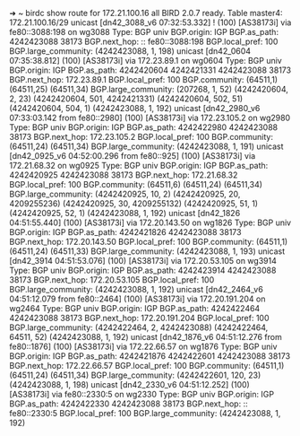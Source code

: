 ➜  ~ birdc show route for 172.21.100.16 all
BIRD 2.0.7 ready.
Table master4:
172.21.100.16/29     unicast [dn42_3088_v6 07:32:53.332] ! (100) [AS38173i]
	via fe80::3088:198 on wg3088
	Type: BGP univ
	BGP.origin: IGP
	BGP.as_path: 4242423088 38173
	BGP.next_hop: :: fe80::3088:198
	BGP.local_pref: 100
	BGP.large_community: (4242423088, 1, 198)
                     unicast [dn42_0604 07:35:38.812] (100) [AS38173i]
	via 172.23.89.1 on wg0604
	Type: BGP univ
	BGP.origin: IGP
	BGP.as_path: 4242420604 4242421331 4242423088 38173
	BGP.next_hop: 172.23.89.1
	BGP.local_pref: 100
	BGP.community: (64511,1) (64511,25) (64511,34)
	BGP.large_community: (207268, 1, 52) (4242420604, 2, 23) (4242420604, 501, 4242421331) (4242420604, 502, 51) (4242420604, 504, 1) (4242423088, 1, 192)
                     unicast [dn42_2980_v6 07:33:03.142 from fe80::2980] (100) [AS38173i]
	via 172.23.105.2 on wg2980
	Type: BGP univ
	BGP.origin: IGP
	BGP.as_path: 4242422980 4242423088 38173
	BGP.next_hop: 172.23.105.2
	BGP.local_pref: 100
	BGP.community: (64511,24) (64511,34)
	BGP.large_community: (4242423088, 1, 191)
                     unicast [dn42_0925_v6 04:52:00.296 from fe80::925] (100) [AS38173i]
	via 172.21.68.32 on wg0925
	Type: BGP univ
	BGP.origin: IGP
	BGP.as_path: 4242420925 4242423088 38173
	BGP.next_hop: 172.21.68.32
	BGP.local_pref: 100
	BGP.community: (64511,6) (64511,24) (64511,34)
	BGP.large_community: (4242420925, 10, 2) (4242420925, 20, 4209255236) (4242420925, 30, 4209255132) (4242420925, 51, 1) (4242420925, 52, 1) (4242423088, 1, 192)
                     unicast [dn42_1826 04:51:55.440] (100) [AS38173i]
	via 172.20.143.50 on wg1826
	Type: BGP univ
	BGP.origin: IGP
	BGP.as_path: 4242421826 4242423088 38173
	BGP.next_hop: 172.20.143.50
	BGP.local_pref: 100
	BGP.community: (64511,1) (64511,24) (64511,33)
	BGP.large_community: (4242423088, 1, 193)
                     unicast [dn42_3914 04:51:53.076] (100) [AS38173i]
	via 172.20.53.105 on wg3914
	Type: BGP univ
	BGP.origin: IGP
	BGP.as_path: 4242423914 4242423088 38173
	BGP.next_hop: 172.20.53.105
	BGP.local_pref: 100
	BGP.large_community: (4242423088, 1, 192)
                     unicast [dn42_2464_v6 04:51:12.079 from fe80::2464] (100) [AS38173i]
	via 172.20.191.204 on wg2464
	Type: BGP univ
	BGP.origin: IGP
	BGP.as_path: 4242422464 4242423088 38173
	BGP.next_hop: 172.20.191.204
	BGP.local_pref: 100
	BGP.large_community: (4242422464, 2, 4242423088) (4242422464, 64511, 52) (4242423088, 1, 192)
                     unicast [dn42_1876_v6 04:51:12.276 from fe80::1876] (100) [AS38173i]
	via 172.22.66.57 on wg1876
	Type: BGP univ
	BGP.origin: IGP
	BGP.as_path: 4242421876 4242422601 4242423088 38173
	BGP.next_hop: 172.22.66.57
	BGP.local_pref: 100
	BGP.community: (64511,1) (64511,24) (64511,34)
	BGP.large_community: (4242422601, 120, 23) (4242423088, 1, 198)
                     unicast [dn42_2330_v6 04:51:12.252] (100) [AS38173i]
	via fe80::2330:5 on wg2330
	Type: BGP univ
	BGP.origin: IGP
	BGP.as_path: 4242422330 4242423088 38173
	BGP.next_hop: :: fe80::2330:5
	BGP.local_pref: 100
	BGP.large_community: (4242423088, 1, 192)